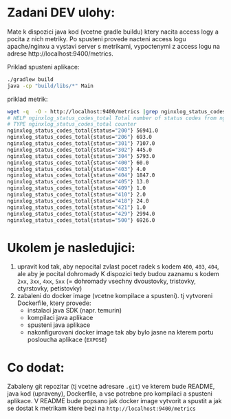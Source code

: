 Zadani DEV ulohy:
=================

Mate k dispozici java kod (vcetne gradle buildu) ktery nacita access logy a pocita z nich metriky. 
Po spusteni provede nacteni access logu apache/nginxu a vystavi server s metrikami, vypoctenymi z
access logu na adrese http://localhost:9400/metrics.

Priklad spusteni aplikace:
```bash
./gradlew build
java -cp "build/libs/*" Main
```

priklad metrik:
```bash
wget -q  -O - http://localhost:9400/metrics |grep nginxlog_status_codes_total
# HELP nginxlog_status_codes_total Total number of status codes from nginx log
# TYPE nginxlog_status_codes_total counter
nginxlog_status_codes_total{status="200"} 56941.0
nginxlog_status_codes_total{status="206"} 693.0
nginxlog_status_codes_total{status="301"} 7107.0
nginxlog_status_codes_total{status="302"} 445.0
nginxlog_status_codes_total{status="304"} 5793.0
nginxlog_status_codes_total{status="400"} 60.0
nginxlog_status_codes_total{status="403"} 4.0
nginxlog_status_codes_total{status="404"} 1847.0
nginxlog_status_codes_total{status="405"} 13.0
nginxlog_status_codes_total{status="409"} 1.0
nginxlog_status_codes_total{status="410"} 2.0
nginxlog_status_codes_total{status="418"} 24.0
nginxlog_status_codes_total{status="421"} 1.0
nginxlog_status_codes_total{status="429"} 2994.0
nginxlog_status_codes_total{status="500"} 6926.0
```


Ukolem je nasledujici:
======================
1. upravit kod tak, aby nepocital zvlast pocet radek s kodem `400`, `403`, `404`, ale aby je pocital dohromady 
   K dispozici tedy budou zaznamu s kodem `2xx`, `3xx`, `4xx`, `5xx` 
   (= dohromady vsechny dvoustovky, tristovky, ctyrstovky, petistovky)
2. zabaleni do docker image (vcetne kompilace a spusteni). tj vytvoreni Dockerfile, ktery provede:
   * instalaci java SDK (napr. temurin)
   * kompilaci java aplikace
   * spusteni java aplikace
   * nakonfigurovani docker image tak aby bylo jasne na kterem portu posloucha aplikace (`EXPOSE`)


Co dodat:
=========
Zabaleny git repozitar (tj vcetne adresare `.git`) ve kterem bude README, java kod (upraveny), 
Dockerfile, a vse potrebne pro kompilaci a spusteni aplikace.
V README bude popsano jak docker image vytvorit a spustit 
a jak se dostat k metrikam ktere bezi na `http://localhost:9400/metrics`

